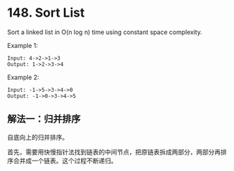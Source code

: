 # 148. Sort List
Sort a linked list in O(n log n) time using constant space complexity.

Example 1:
```
Input: 4->2->1->3
Output: 1->2->3->4
```
Example 2:
```
Input: -1->5->3->4->0
Output: -1->0->3->4->5
```
## 解法一：归并排序

自底向上的归并排序。

首先，需要用快慢指针法找到链表的中间节点，把原链表拆成两部分，两部分再排序合并成一个链表。这个过程不断递归。